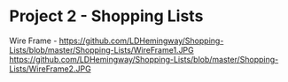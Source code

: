 # Project 2 - Shopping Lists #

Wire Frame - https://github.com/LDHemingway/Shopping-Lists/blob/master/Shopping-Lists/WireFrame1.JPG https://github.com/LDHemingway/Shopping-Lists/blob/master/Shopping-Lists/WireFrame2.JPG


